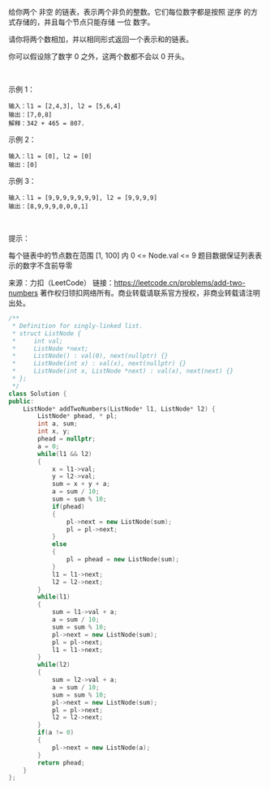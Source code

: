 给你两个 非空 的链表，表示两个非负的整数。它们每位数字都是按照 逆序 的方式存储的，并且每个节点只能存储 一位 数字。

请你将两个数相加，并以相同形式返回一个表示和的链表。

你可以假设除了数字 0 之外，这两个数都不会以 0 开头。

 

示例 1：

    输入：l1 = [2,4,3], l2 = [5,6,4]
    输出：[7,0,8]
    解释：342 + 465 = 807.

示例 2：

    输入：l1 = [0], l2 = [0]
    输出：[0]

示例 3：

    输入：l1 = [9,9,9,9,9,9,9], l2 = [9,9,9,9]
    输出：[8,9,9,9,0,0,0,1]
 

提示：

每个链表中的节点数在范围 [1, 100] 内
0 <= Node.val <= 9
题目数据保证列表表示的数字不含前导零

来源：力扣（LeetCode）
链接：https://leetcode.cn/problems/add-two-numbers
著作权归领扣网络所有。商业转载请联系官方授权，非商业转载请注明出处。

```C++
/**
 * Definition for singly-linked list.
 * struct ListNode {
 *     int val;
 *     ListNode *next;
 *     ListNode() : val(0), next(nullptr) {}
 *     ListNode(int x) : val(x), next(nullptr) {}
 *     ListNode(int x, ListNode *next) : val(x), next(next) {}
 * };
 */
class Solution {
public:
    ListNode* addTwoNumbers(ListNode* l1, ListNode* l2) {
        ListNode* phead, * pl;
        int a, sum;
        int x, y;
        phead = nullptr;
        a = 0;
        while(l1 && l2)
        {
            x = l1->val;
            y = l2->val;
            sum = x + y + a;
            a = sum / 10;
            sum = sum % 10;
            if(phead)
            {
                pl->next = new ListNode(sum);
                pl = pl->next;
            }
            else
            {
                pl = phead = new ListNode(sum);
            }
            l1 = l1->next;
            l2 = l2->next;
        }
        while(l1)
        {
            sum = l1->val + a;
            a = sum / 10;
            sum = sum % 10;
            pl->next = new ListNode(sum);
            pl = pl->next;
            l1 = l1->next;
        }
        while(l2)
        {
            sum = l2->val + a;
            a = sum / 10;
            sum = sum % 10;
            pl->next = new ListNode(sum);
            pl = pl->next;
            l2 = l2->next;
        }
        if(a != 0)
        {
            pl->next = new ListNode(a);
        }
        return phead;
    }
};
```